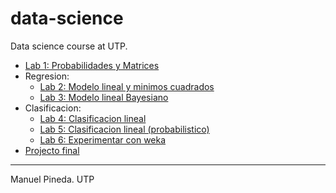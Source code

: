 # data-science
Data science course at UTP.

- [Lab 1: Probabilidades y Matrices](https://github.com/pin3da/data-science/blob/master/Lab%201.ipynb)
- Regresion:
  - [Lab 2: Modelo lineal y minimos cuadrados](https://github.com/pin3da/data-science/blob/master/Lab2.ipynb)
  - [Lab 3: Modelo lineal Bayesiano](https://github.com/pin3da/data-science/blob/master/Lab3.ipynb)
- Clasificacion:
  - [Lab 4: Clasificacion lineal](https://github.com/pin3da/data-science/blob/master/Lab4.ipynb)
  - [Lab 5: Clasificacion lineal (probabilistico)](https://github.com/pin3da/data-science/blob/master/Lab5.ipynb)
  - [Lab 6: Experimentar con weka](https://github.com/pin3da/data-science/blob/master/lab6.pdf)
- [Projecto final](https://github.com/pin3da/data-science/blob/master/final/report/report.pdf)

_____

Manuel Pineda. UTP
